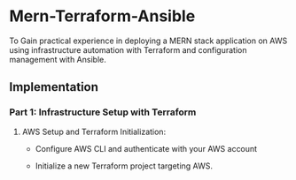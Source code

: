 # Mern-Terraform-Ansible
To Gain practical experience in deploying a MERN stack application on AWS using infrastructure automation with Terraform and configuration management with Ansible.

## Implementation

### Part 1: Infrastructure Setup with Terraform
1. AWS Setup and Terraform Initialization:
   - Configure AWS CLI and authenticate with your AWS account
     

   - Initialize a new Terraform project targeting AWS.
